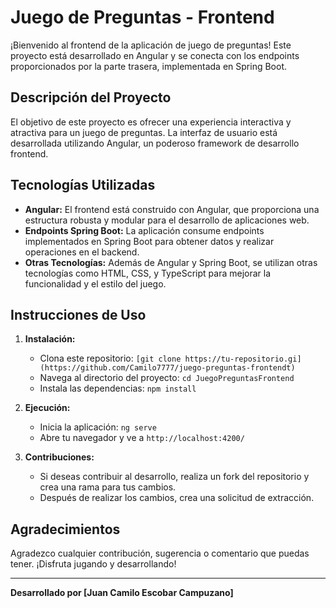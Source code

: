 # Juego de Preguntas - Frontend

¡Bienvenido al frontend de la aplicación de juego de preguntas! Este proyecto está desarrollado en Angular y se conecta con los endpoints proporcionados por la parte trasera, implementada en Spring Boot.

## Descripción del Proyecto

El objetivo de este proyecto es ofrecer una experiencia interactiva y atractiva para un juego de preguntas. La interfaz de usuario está desarrollada utilizando Angular, un poderoso framework de desarrollo frontend.

## Tecnologías Utilizadas

- **Angular:** El frontend está construido con Angular, que proporciona una estructura robusta y modular para el desarrollo de aplicaciones web.
- **Endpoints Spring Boot:** La aplicación consume endpoints implementados en Spring Boot para obtener datos y realizar operaciones en el backend.
- **Otras Tecnologías:** Además de Angular y Spring Boot, se utilizan otras tecnologías como HTML, CSS, y  TypeScript para mejorar la funcionalidad y el estilo del juego.

## Instrucciones de Uso

1. **Instalación:**
   - Clona este repositorio: `[git clone https://tu-repositorio.gi](https://github.com/Camilo7777/juego-preguntas-frontendt)`
   - Navega al directorio del proyecto: `cd JuegoPreguntasFrontend`
   - Instala las dependencias: `npm install`

2. **Ejecución:**
   - Inicia la aplicación: `ng serve`
   - Abre tu navegador y ve a `http://localhost:4200/`

3. **Contribuciones:**
   - Si deseas contribuir al desarrollo, realiza un fork del repositorio y crea una rama para tus cambios.
   - Después de realizar los cambios, crea una solicitud de extracción.


## Agradecimientos

Agradezco cualquier contribución, sugerencia o comentario que puedas tener. ¡Disfruta jugando y desarrollando!

---

**Desarrollado por [Juan Camilo Escobar Campuzano]**
